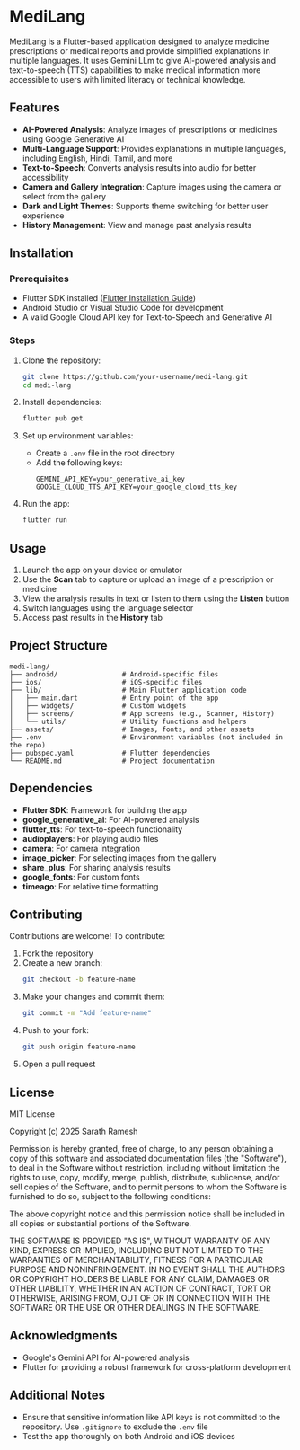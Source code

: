 # MediLang

MediLang is a Flutter-based application designed to analyze medicine prescriptions or medical reports and provide simplified explanations in multiple languages. It uses Gemini LLm to give AI-powered analysis and text-to-speech (TTS) capabilities to make medical information more accessible to users with limited literacy or technical knowledge.

## Features

- **AI-Powered Analysis**: Analyze images of prescriptions or medicines using Google Generative AI
- **Multi-Language Support**: Provides explanations in multiple languages, including English, Hindi, Tamil, and more
- **Text-to-Speech**: Converts analysis results into audio for better accessibility
- **Camera and Gallery Integration**: Capture images using the camera or select from the gallery
- **Dark and Light Themes**: Supports theme switching for better user experience
- **History Management**: View and manage past analysis results

## Installation

### Prerequisites

- Flutter SDK installed ([Flutter Installation Guide](https://flutter.dev/docs/get-started/install))
- Android Studio or Visual Studio Code for development
- A valid Google Cloud API key for Text-to-Speech and Generative AI

### Steps

1. Clone the repository:
   ```bash
   git clone https://github.com/your-username/medi-lang.git
   cd medi-lang
   ```

2. Install dependencies:
   ```bash
   flutter pub get
   ```

3. Set up environment variables:
   - Create a `.env` file in the root directory
   - Add the following keys:
     ```
     GEMINI_API_KEY=your_generative_ai_key
     GOOGLE_CLOUD_TTS_API_KEY=your_google_cloud_tts_key
     ```

4. Run the app:
   ```bash
   flutter run
   ```

## Usage

1. Launch the app on your device or emulator
2. Use the **Scan** tab to capture or upload an image of a prescription or medicine
3. View the analysis results in text or listen to them using the **Listen** button
4. Switch languages using the language selector
5. Access past results in the **History** tab

## Project Structure

```
medi-lang/
├── android/                # Android-specific files
├── ios/                    # iOS-specific files
├── lib/                    # Main Flutter application code
│   ├── main.dart           # Entry point of the app
│   ├── widgets/            # Custom widgets
│   ├── screens/            # App screens (e.g., Scanner, History)
│   └── utils/              # Utility functions and helpers
├── assets/                 # Images, fonts, and other assets
├── .env                    # Environment variables (not included in the repo)
├── pubspec.yaml            # Flutter dependencies
└── README.md               # Project documentation
```

## Dependencies

- **Flutter SDK**: Framework for building the app
- **google_generative_ai**: For AI-powered analysis
- **flutter_tts**: For text-to-speech functionality
- **audioplayers**: For playing audio files
- **camera**: For camera integration
- **image_picker**: For selecting images from the gallery
- **share_plus**: For sharing analysis results
- **google_fonts**: For custom fonts
- **timeago**: For relative time formatting

## Contributing

Contributions are welcome! To contribute:

1. Fork the repository
2. Create a new branch:
   ```bash
   git checkout -b feature-name
   ```
3. Make your changes and commit them:
   ```bash
   git commit -m "Add feature-name"
   ```
4. Push to your fork:
   ```bash
   git push origin feature-name
   ```
5. Open a pull request

## License

MIT License

Copyright (c) 2025 Sarath Ramesh

Permission is hereby granted, free of charge, to any person obtaining a copy of this software and associated documentation files (the "Software"), to deal in the Software without restriction, including without limitation the rights to use, copy, modify, merge, publish, distribute, sublicense, and/or sell copies of the Software, and to permit persons to whom the Software is furnished to do so, subject to the following conditions:

The above copyright notice and this permission notice shall be included in all copies or substantial portions of the Software.

THE SOFTWARE IS PROVIDED "AS IS", WITHOUT WARRANTY OF ANY KIND, EXPRESS OR IMPLIED, INCLUDING BUT NOT LIMITED TO THE WARRANTIES OF MERCHANTABILITY, FITNESS FOR A PARTICULAR PURPOSE AND NONINFRINGEMENT. IN NO EVENT SHALL THE AUTHORS OR COPYRIGHT HOLDERS BE LIABLE FOR ANY CLAIM, DAMAGES OR OTHER LIABILITY, WHETHER IN AN ACTION OF CONTRACT, TORT OR OTHERWISE, ARISING FROM, OUT OF OR IN CONNECTION WITH THE SOFTWARE OR THE USE OR OTHER DEALINGS IN THE SOFTWARE.

## Acknowledgments

- Google's Gemini API for AI-powered analysis
- Flutter for providing a robust framework for cross-platform development

## Additional Notes

- Ensure that sensitive information like API keys is not committed to the repository. Use `.gitignore` to exclude the `.env` file
- Test the app thoroughly on both Android and iOS devices